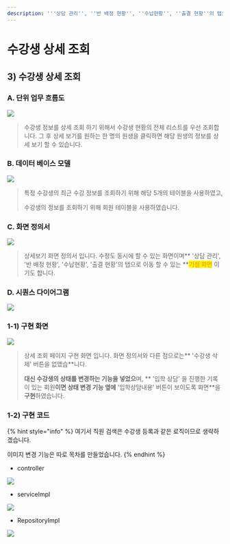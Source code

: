 ```yaml
---
description: '''상담 관리'', ''반 배정 현황'', ''수납현황'', ''출결 현황''의 탭으로 이동 할 수 있는 기점 화면'
---
```


# 수강생 상세 조회

## 3) 수강생 상세 조회

### A. 단위 업무 흐름도

![](<../../../../../../.gitbook/assets/수강생 사엣조회.PNG>)

> 수강생 정보를 상세 조회 하기 위해서 수강생 현황의 전체 리스트를 우선 조회합니다. 그 후 상세 보기를 원하는 한 명의 원생을 클릭하면 해당 원생의 정보를 상세 보기 할 수 있습니다.&#x20;



### B. 데이터 베이스 모델

![](<../../../../../../.gitbook/assets/상세조회 테이블.PNG>)

> 특정 수강생의 최근 수강 정보를 조회하기 위해 해당 5개의 테이블을 사용하였고,
>
> 수강생의 정보를 조회하기 위해 회원 테이블을 사용하였습니다. &#x20;

### C. 화면 정의서

![](../../../../../../.gitbook/assets/상세조회화면정의서.PNG)

> 상세보기 화면 정의서 입니다. 수정도 동시에 할 수 있는 화면이며** '상담 관리', '반 배정 현황', '수납현황', '출결 현황'의 탭으로 이동 할 수 있는 **<mark style="color:orange;">**기점 화면**</mark> 이기도 합니다.

### D. 시퀀스 다이어그램

![](<../../../../../../.gitbook/assets/상세조회 시퀀스.PNG>)

### 1-1) 구현 화면

![](<../../../../../../.gitbook/assets/수강생 상세조회 (1).PNG>)

> 상세 조회 페이지 구현 화면 입니다.  화면 정의서와 다른 점으로는** '수강생 삭제' 버튼을 없앴습**니다.&#x20;
>
> **대신 수강생의 상태를 변경하는 기능을 넣었으**며, ** '입학 상담' 을 진행한 기록이 있는 회원**이면 상태 변경 기능 옆에** '입학상담내용' 버튼이 보이도록 화면**을 **구현**하였습니다.



### 1-2) 구현 코드

{% hint style="info" %}
여기서 직원 검색은 수강생 등록과 같은 로직이므로 생략하겠습니다.

이미지 변경 기능은 따로 목차를 만들었습니다.&#x20;
{% endhint %}

* controller

![](<../../../../../../.gitbook/assets/상세조회 controller (1).PNG>)

* serviceImpl

![](<../../../../../../.gitbook/assets/상세조회 serviceImpl.PNG>)

* RepositoryImpl

![](<../../../../../../.gitbook/assets/상세조회 Repository.PNG>)





